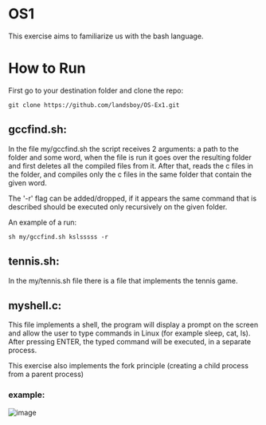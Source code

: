 # OS1
This exercise aims to familiarize us with the bash language.
# How to Run
First go to your destination folder and clone the repo:
```
git clone https://github.com/landsboy/OS-Ex1.git
```
## gccfind.sh:
In the file my/gccfind.sh the script receives 2 arguments: a path to the folder and some word, when the file is run it goes over the resulting folder and first deletes all the compiled files from it. After that, reads the c files in the folder, and compiles only the c files in the same folder that contain the given word.

The '-r' flag can be added/dropped, if it appears the same command that is described should be executed only recursively on the given folder.

An example of a run:
```
sh my/gccfind.sh kslsssss -r
```

## tennis.sh:
In the my/tennis.sh file there is a file that implements the tennis game.

## myshell.c:
This file implements a shell, the program will display a prompt on the screen and allow the user to type commands in Linux (for example sleep, cat, ls). After pressing ENTER, the typed command will be executed, in a separate process.

This exercise also implements the fork principle (creating a child process from a parent process)

### example:

![image](https://github.com/user-attachments/assets/bba02266-93c7-441e-93a6-7a3ba0b0fffa)





